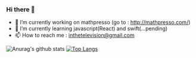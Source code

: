 ### Hi there 👋

- 🔭 I’m currently working on mathpresso (go to : http://mathpresso.com/)
- 🌱 I’m currently learning javascript(React) and swift(...pending)
- 📫 How to reach me : inthetelevision@gmail.com
<!--
**seungchulee/seungchulee** is a ✨ _special_ ✨ repository because its `README.md` (this file) appears on your GitHub profile.

Here are some ideas to get you started:

- 🔭 I’m currently working on ...
- 🌱 I’m currently learning ...
- 👯 I’m looking to collaborate on ...
- 🤔 I’m looking for help with ...
- 💬 Ask me about ...
- 📫 How to reach me: ...
- 😄 Pronouns: ...
- ⚡ Fun fact: ...
-->

![Anurag's github stats](https://github-readme-stats.vercel.app/api?username=seungchulee&count_private=true&show_icons=true&theme=dracula&hide=contribs,issues)
[![Top Langs](https://github-readme-stats.vercel.app/api/top-langs/?username=seungchulee&layout=compact)](https://github.com/anuraghazra/github-readme-stats)
